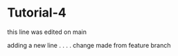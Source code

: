 # Tutorial-4

this line was edited on main

adding a new line 
.
.
.
.
change made from feature branch